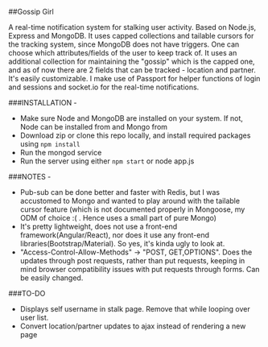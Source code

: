 ##Gossip Girl

A real-time notification system for stalking user activity. Based on Node.js, Express and MongoDB.
It uses capped collections and tailable cursors for the tracking system, since MongoDB does not have triggers. One can choose which attributes/fields of the user to keep track of. It uses an additional collection for maintaining the "gossip" which is the capped one, and as of now there are 2 fields that can be tracked - location and partner. It's easily customizable.
I make use of Passport for helper functions of login and sessions and socket.io for the real-time notifications. 

###INSTALLATION - 
* Make sure Node and MongoDB are installed on your system. If not, Node can be installed from
and Mongo from 
* Download zip or clone this repo locally, and install required packages using `npm install`
* Run the mongod service
* Run the server using either `npm start` or node app.js

###NOTES - 

* Pub-sub can be done better and faster with Redis, but I was accustomed to Mongo and wanted to play around with the tailable cursor feature (which is not documented properly in Mongoose, my ODM of choice :( . Hence uses a small part of pure Mongo)
* It's pretty lightweight, does not use a front-end framework(Angular/React), nor does it use any
front-end libraries(Bootstrap/Material). So yes, it's kinda ugly to look at.
* "Access-Control-Allow-Methods" -> "POST, GET,OPTIONS". Does the updates through post requests, rather than put requests, keeping in mind browser compatibility issues with put requests through forms. Can be easily changed.

###TO-DO
* Displays self username in stalk page. Remove that while looping over user list.
* Convert location/partner updates to ajax instead of rendering a new page

